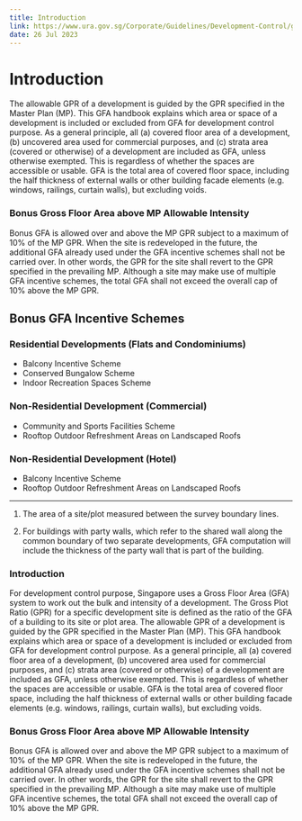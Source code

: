 ```yaml
---
title: Introduction
link: https://www.ura.gov.sg/Corporate/Guidelines/Development-Control/gross-floor-area/GFA/Introduction
date: 26 Jul 2023
---
```


# Introduction

The allowable GPR of a development is guided by the GPR specified in the Master Plan (MP). This GFA handbook explains which area or space of a development is included or excluded from GFA for development control purpose. As a general principle, all (a) covered floor area of a development, (b) uncovered area used for commercial purposes, and (c) strata area (covered or otherwise) of a development are included as GFA, unless otherwise exempted. This is regardless of whether the spaces are accessible or usable. GFA is the total area of covered floor space, including the half thickness of external walls or other building facade elements (e.g. windows, railings, curtain walls), but excluding voids.

### Bonus Gross Floor Area above MP Allowable Intensity

Bonus GFA is allowed over and above the MP GPR subject to a maximum of 10% of the MP GPR. When the site is redeveloped in the future, the additional GFA already used under the GFA incentive schemes shall not be carried over. In other words, the GPR for the site shall revert to the GPR specified in the prevailing MP. Although a site may make use of multiple GFA incentive schemes, the total GFA shall not exceed the overall cap of 10% above the MP GPR.

## Bonus GFA Incentive Schemes

### Residential Developments (Flats and Condominiums)
- Balcony Incentive Scheme
- Conserved Bungalow Scheme
- Indoor Recreation Spaces Scheme

### Non-Residential Development (Commercial)
- Community and Sports Facilities Scheme
- Rooftop Outdoor Refreshment Areas on Landscaped Roofs

### Non-Residential Development (Hotel)
- Balcony Incentive Scheme
- Rooftop Outdoor Refreshment Areas on Landscaped Roofs

---

1. The area of a site/plot measured between the survey boundary lines.

2. For buildings with party walls, which refer to the shared wall along the common boundary of two separate developments, GFA computation will include the thickness of the party wall that is part of the building.



### Introduction

For development control purpose, Singapore uses a Gross Floor Area (GFA) system to work out the bulk and intensity of a development. The Gross Plot Ratio (GPR) for a specific development site is defined as the ratio of the GFA of a building to its site or plot area. The allowable GPR of a development is guided by the GPR specified in the Master Plan (MP). This GFA handbook explains which area or space of a development is included or excluded from GFA for development control purpose. As a general principle, all (a) covered floor area of a development, (b) uncovered area used for commercial purposes, and (c) strata area (covered or otherwise) of a development are included as GFA, unless otherwise exempted. This is regardless of whether the spaces are accessible or usable. GFA is the total area of covered floor space, including the half thickness of external walls or other building facade elements (e.g. windows, railings, curtain walls), but excluding voids.

### Bonus Gross Floor Area above MP Allowable Intensity

Bonus GFA is allowed over and above the MP GPR subject to a maximum of 10% of the MP GPR. When the site is redeveloped in the future, the additional GFA already used under the GFA incentive schemes shall not be carried over. In other words, the GPR for the site shall revert to the GPR specified in the prevailing MP. Although a site may make use of multiple GFA incentive schemes, the total GFA shall not exceed the overall cap of 10% above the MP GPR.
